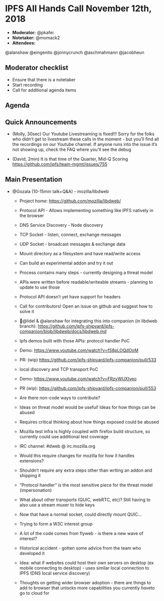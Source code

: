# IPFS All Hands Call November 12th, 2018
-	**Moderator:** @pkafei
- 	**Notetaker:** @momack2
- 	**Attendees:**


@alanshaw
@eingenito
@jonnycrunch
@aschmahmann
@jacobheun

## Moderator checklist

-	Ensure that there is a notetaker
-	Start recording
-	Call for additional agenda items

## Agenda

## Quick Announcements

- 	(Molly, 30sec) Our Youtube Livestreaming is fixed!!! Sorry for the folks who didn’t get to livestream these calls in the moment - but you’ll find all the recordings on our Youtube channel.
	If anyone runs into the issue it’s not showing up, check the FAQ where you’ll see the debug

-	(David, 2min) It is that time of the Quarter, Mid-Q Scoring https://github.com/ipfs/team-mgmt/issues/755

## Main Presentation

-	@Gozala (10-15min talk+Q&A) - mozilla/libdweb 
	- Project home:  https://github.com/mozilla/libdweb/
	- Protocol API - Allows implementing something like IPFS natively in the browser
	- DNS Service Discovery - Node discovery
	- TCP Socket - listen, connect, exchange messages
	- UDP Socket - broadcast messages & exchange data
	- Mount directory as a filesystem and have read/write access
	- Can build an experimental addon and try it out
	- Process contains many steps - currently designing a threat model
	- APIs were written before readable/writeable streams  - planning to update to use those
	- Protocol API doesn’t yet have support for headers
	- Call for contributors! Open an issue on github and suggest how to solve it

	- 👏@lidel & @alanshaw for integrating this into companion (in libdweb branch): https://github.com/ipfs-shipyard/ipfs-companion/blob/libdweb/docs/libdweb.md 
	- Ipfs demos built with those APIs:
protocol handler PoC
	- Demo: https://www.youtube.com/watch?v=fS8pLOQdOoM
	- PR: (wip) https://github.com/ipfs-shipyard/ipfs-companion/pull/533  
	- local discovery and TCP transport PoC 
	- Demo: https://www.youtube.com/watch?v=FRzyWUXIyeo 
	- PR (wip): https://github.com/ipfs-shipyard/ipfs-companion/pull/553 
	- Are there non-code ways to contribute?
	- Ideas on threat model would be useful! Ideas for how things can be abused
	- Requires critical thinking about how things exposed could be abused
	- Mozilla test infra is highly coupled with firefox build structure, so currently could use additional test coverage
	- IRC channel: #dweb @ irc.mozilla.org
	- Would this require changes for mozilla for how it handles extensions?
	- Shouldn’t require any extra steps other than writing an addon and shipping it
	- “Protocol handler” is the most sensitive piece for the threat model (impersonation)
	- What about other transports (QUIC, webRTC, etc)? Still having to also use a stream muxer to hide keys
	- Now that have a normal socket, could directly mount QUIC…
	- Trying to form a W3C interest group
	- A lot of the code comes from flyweb - is there a new wave of interest?
	- Historical accident - gotten some advice from the team who developed it
	- Idea: what if websites could host their own servers on desktop (ex mobile connecting to desktop) - uses similar local connection to IPFS (DNS local service discovery)
	- Thoughts on getting wider browser adoption - there are things to add to browser that unlocks more capabilities you currently *have*to go to cloud for
